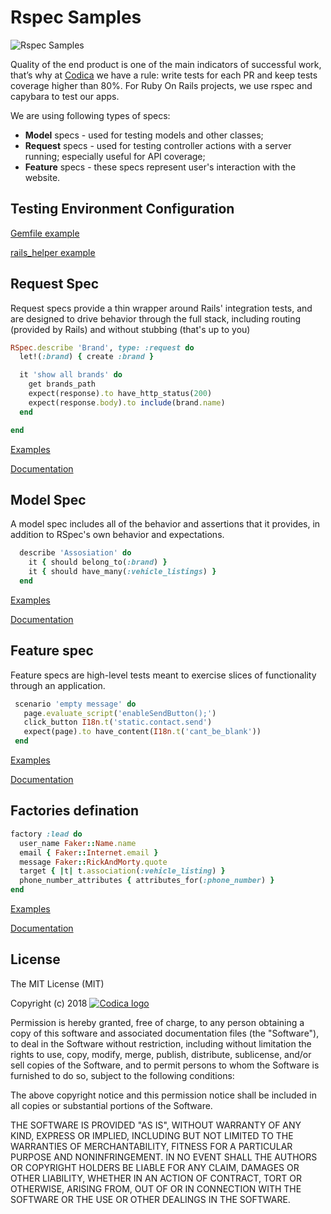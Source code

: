 # Rspec Samples

![Rspec Samples](https://images.hgmsites.net/med/adac-50mph-crash-test-shows-weaknesses-even-in-top-rated-cars_100207633_m.jpg)

Quality of the end product is one of the main indicators of successful work, 
that’s why at [Codica](https://www.codica.com) we have a rule: write tests for each PR and keep tests coverage higher than 80%. For Ruby On Rails projects, we use rspec and capybara to test our apps.

We are using following types of specs:

   - **Model** specs - used for testing models and other classes;
   - **Request** specs - used for testing controller actions with a server running; especially useful for API coverage;
   - **Feature** specs - these specs represent user's interaction with the website.

## Testing Environment Configuration
[Gemfile example](Gemfile)

[rails_helper example](spec/rails_helper.rb)

## Request Spec
Request specs provide a thin wrapper around Rails' integration tests, and are
designed to drive behavior through the full stack, including routing
(provided by Rails) and without stubbing (that's up to you)
```ruby
RSpec.describe 'Brand', type: :request do
  let!(:brand) { create :brand }

  it 'show all brands' do
    get brands_path
    expect(response).to have_http_status(200)
    expect(response.body).to include(brand.name)
  end

end
```
[Examples](spec/request)  

[Documentation](https://relishapp.com/rspec/rspec-rails/docs/request-specs/request-spec)
## Model Spec
A model spec includes all of the behavior and assertions that it provides, in addition to RSpec's own
behavior and expectations.
```ruby
  describe 'Assosiation' do
    it { should belong_to(:brand) }
    it { should have_many(:vehicle_listings) }
  end
```
[Examples](spec/models)

[Documentation](https://relishapp.com/rspec/rspec-rails/docs/model-specs)

## Feature spec
Feature specs are high-level tests meant to exercise slices of functionality
through an application.

```ruby
 scenario 'empty message' do
   page.evaluate_script('enableSendButton();')
   click_button I18n.t('static.contact.send')
   expect(page).to have_content(I18n.t('cant_be_blank'))
 end
```
[Examples](spec/features)

[Documentation](https://relishapp.com/rspec/rspec-rails/docs/feature-specs/feature-spec)

## Factories defination

```ruby
factory :lead do
  user_name Faker::Name.name
  email { Faker::Internet.email }
  message Faker::RickAndMorty.quote
  target { |t| t.association(:vehicle_listing) }
  phone_number_attributes { attributes_for(:phone_number) }
end
```
[Examples](spec/factories)

[Documentation](https://github.com/thoughtbot/factory_bot)

## License
The MIT License (MIT)

Copyright (c) 2018 [![Codica logo](https://www.codica.com/assets/images/logo/logo.svg)](https://www.codica.com)

Permission is hereby granted, free of charge, to any person obtaining a copy
of this software and associated documentation files (the "Software"), to deal
in the Software without restriction, including without limitation the rights
to use, copy, modify, merge, publish, distribute, sublicense, and/or sell
copies of the Software, and to permit persons to whom the Software is
furnished to do so, subject to the following conditions:

The above copyright notice and this permission notice shall be included in all
copies or substantial portions of the Software.

THE SOFTWARE IS PROVIDED "AS IS", WITHOUT WARRANTY OF ANY KIND, EXPRESS OR
IMPLIED, INCLUDING BUT NOT LIMITED TO THE WARRANTIES OF MERCHANTABILITY,
FITNESS FOR A PARTICULAR PURPOSE AND NONINFRINGEMENT. IN NO EVENT SHALL THE
AUTHORS OR COPYRIGHT HOLDERS BE LIABLE FOR ANY CLAIM, DAMAGES OR OTHER
LIABILITY, WHETHER IN AN ACTION OF CONTRACT, TORT OR OTHERWISE, ARISING FROM,
OUT OF OR IN CONNECTION WITH THE SOFTWARE OR THE USE OR OTHER DEALINGS IN THE
SOFTWARE.